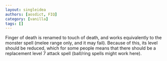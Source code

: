 ```yaml
---
layout: singleidea
authors: [aosdict, FIQ]
category: [vanilla]
tags: []
---
```

Finger of death is renamed to touch of death, and works equivalently to the monster spell (melee range only, and it may fail). Because of this, its level should be reduced, which for some people means that there should be a replacement level 7 attack spell (ball/ring spells might work here).
